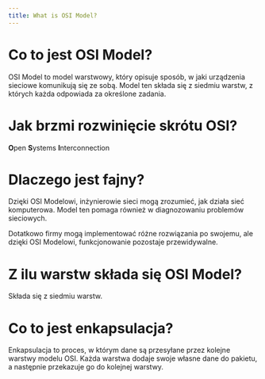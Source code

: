 ```yaml
---
title: What is OSI Model?
---
```


# Co to jest OSI Model?

OSI Model to model warstwowy, który opisuje sposób, w jaki urządzenia sieciowe komunikują się ze sobą. Model ten składa się z siedmiu warstw, z których każda odpowiada za określone zadania.

# Jak brzmi rozwinięcie skrótu OSI?

**O**pen **S**ystems **I**nterconnection

# Dlaczego jest fajny?

Dzięki OSI Modelowi, inżynierowie sieci mogą zrozumieć, jak działa sieć komputerowa. Model ten pomaga również w diagnozowaniu problemów sieciowych.

Dotatkowo firmy mogą implementować różne rozwiązania po swojemu, ale dzięki OSI Modelowi, funkcjonowanie pozostaje przewidywalne.


# Z ilu warstw składa się OSI Model?

Składa się z siedmiu warstw.


# Co to jest enkapsulacja?

Enkapsulacja to proces, w którym dane są przesyłane przez kolejne warstwy modelu OSI. Każda warstwa dodaje swoje własne dane do pakietu, a następnie przekazuje go do kolejnej warstwy.
